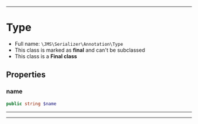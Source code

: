 ***

# Type

* Full name: `\JMS\Serializer\Annotation\Type`
* This class is marked as **final** and can't be subclassed
* This class is a **Final class**

## Properties

### name

```php
public string $name
```

***



***

